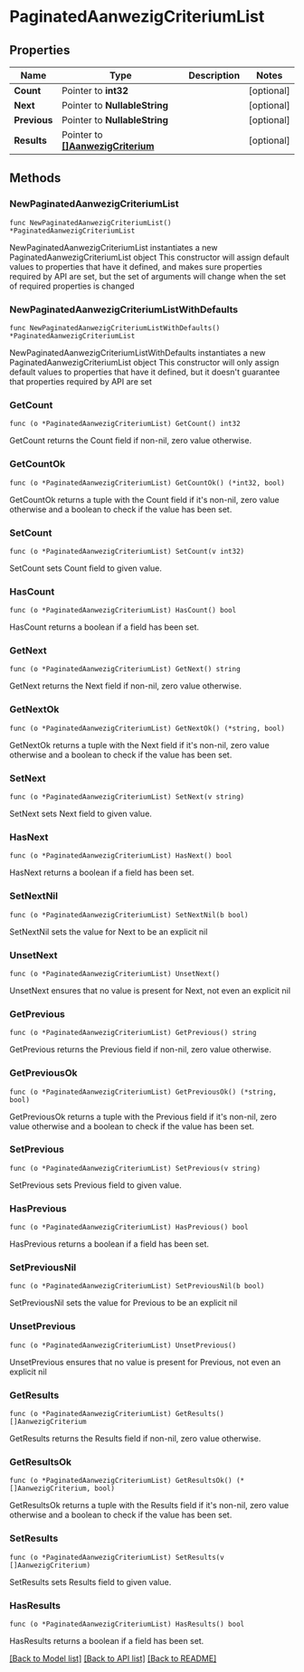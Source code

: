 # PaginatedAanwezigCriteriumList

## Properties

Name | Type | Description | Notes
------------ | ------------- | ------------- | -------------
**Count** | Pointer to **int32** |  | [optional] 
**Next** | Pointer to **NullableString** |  | [optional] 
**Previous** | Pointer to **NullableString** |  | [optional] 
**Results** | Pointer to [**[]AanwezigCriterium**](AanwezigCriterium.md) |  | [optional] 

## Methods

### NewPaginatedAanwezigCriteriumList

`func NewPaginatedAanwezigCriteriumList() *PaginatedAanwezigCriteriumList`

NewPaginatedAanwezigCriteriumList instantiates a new PaginatedAanwezigCriteriumList object
This constructor will assign default values to properties that have it defined,
and makes sure properties required by API are set, but the set of arguments
will change when the set of required properties is changed

### NewPaginatedAanwezigCriteriumListWithDefaults

`func NewPaginatedAanwezigCriteriumListWithDefaults() *PaginatedAanwezigCriteriumList`

NewPaginatedAanwezigCriteriumListWithDefaults instantiates a new PaginatedAanwezigCriteriumList object
This constructor will only assign default values to properties that have it defined,
but it doesn't guarantee that properties required by API are set

### GetCount

`func (o *PaginatedAanwezigCriteriumList) GetCount() int32`

GetCount returns the Count field if non-nil, zero value otherwise.

### GetCountOk

`func (o *PaginatedAanwezigCriteriumList) GetCountOk() (*int32, bool)`

GetCountOk returns a tuple with the Count field if it's non-nil, zero value otherwise
and a boolean to check if the value has been set.

### SetCount

`func (o *PaginatedAanwezigCriteriumList) SetCount(v int32)`

SetCount sets Count field to given value.

### HasCount

`func (o *PaginatedAanwezigCriteriumList) HasCount() bool`

HasCount returns a boolean if a field has been set.

### GetNext

`func (o *PaginatedAanwezigCriteriumList) GetNext() string`

GetNext returns the Next field if non-nil, zero value otherwise.

### GetNextOk

`func (o *PaginatedAanwezigCriteriumList) GetNextOk() (*string, bool)`

GetNextOk returns a tuple with the Next field if it's non-nil, zero value otherwise
and a boolean to check if the value has been set.

### SetNext

`func (o *PaginatedAanwezigCriteriumList) SetNext(v string)`

SetNext sets Next field to given value.

### HasNext

`func (o *PaginatedAanwezigCriteriumList) HasNext() bool`

HasNext returns a boolean if a field has been set.

### SetNextNil

`func (o *PaginatedAanwezigCriteriumList) SetNextNil(b bool)`

 SetNextNil sets the value for Next to be an explicit nil

### UnsetNext
`func (o *PaginatedAanwezigCriteriumList) UnsetNext()`

UnsetNext ensures that no value is present for Next, not even an explicit nil
### GetPrevious

`func (o *PaginatedAanwezigCriteriumList) GetPrevious() string`

GetPrevious returns the Previous field if non-nil, zero value otherwise.

### GetPreviousOk

`func (o *PaginatedAanwezigCriteriumList) GetPreviousOk() (*string, bool)`

GetPreviousOk returns a tuple with the Previous field if it's non-nil, zero value otherwise
and a boolean to check if the value has been set.

### SetPrevious

`func (o *PaginatedAanwezigCriteriumList) SetPrevious(v string)`

SetPrevious sets Previous field to given value.

### HasPrevious

`func (o *PaginatedAanwezigCriteriumList) HasPrevious() bool`

HasPrevious returns a boolean if a field has been set.

### SetPreviousNil

`func (o *PaginatedAanwezigCriteriumList) SetPreviousNil(b bool)`

 SetPreviousNil sets the value for Previous to be an explicit nil

### UnsetPrevious
`func (o *PaginatedAanwezigCriteriumList) UnsetPrevious()`

UnsetPrevious ensures that no value is present for Previous, not even an explicit nil
### GetResults

`func (o *PaginatedAanwezigCriteriumList) GetResults() []AanwezigCriterium`

GetResults returns the Results field if non-nil, zero value otherwise.

### GetResultsOk

`func (o *PaginatedAanwezigCriteriumList) GetResultsOk() (*[]AanwezigCriterium, bool)`

GetResultsOk returns a tuple with the Results field if it's non-nil, zero value otherwise
and a boolean to check if the value has been set.

### SetResults

`func (o *PaginatedAanwezigCriteriumList) SetResults(v []AanwezigCriterium)`

SetResults sets Results field to given value.

### HasResults

`func (o *PaginatedAanwezigCriteriumList) HasResults() bool`

HasResults returns a boolean if a field has been set.


[[Back to Model list]](../README.md#documentation-for-models) [[Back to API list]](../README.md#documentation-for-api-endpoints) [[Back to README]](../README.md)


